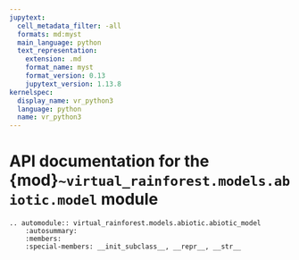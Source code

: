 ```yaml
---
jupytext:
  cell_metadata_filter: -all
  formats: md:myst
  main_language: python
  text_representation:
    extension: .md
    format_name: myst
    format_version: 0.13
    jupytext_version: 1.13.8
kernelspec:
  display_name: vr_python3
  language: python
  name: vr_python3
---
```


# API documentation for the {mod}`~virtual_rainforest.models.abiotic.model` module

```{eval-rst}
.. automodule:: virtual_rainforest.models.abiotic.abiotic_model
    :autosummary:
    :members:
    :special-members: __init_subclass__, __repr__, __str__
```
